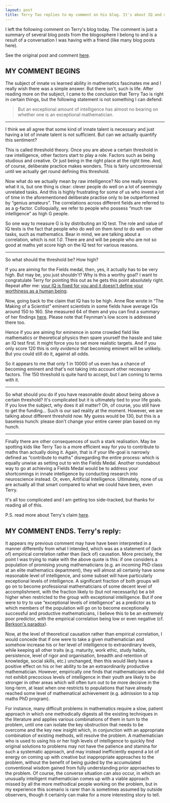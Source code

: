 ```yaml
---
layout: post
title: Terry Tao replies to my comment on his blog. It's about IQ and mathematical ability
---
```


I left the following comment on Terry's blog today. The comment is just a
summary of several blog posts from the blogosphere I belong to and is a result
of a conversation I was having with a friend (like many blog posts here).

See the original post and comment [here][post].

## MY COMMENT BEGINS

The subject of innate vs learned ability in mathematics fascinates me and I
really wish there was a simple answer. But there isn't, such is life. After
reading more on the subject, I came to the conclusion that Terry Tao is right
in certain things, but the following statement is not something I can defend:

> But an exceptional amount of intelligence has almost no bearing on whether
> one is an exceptional mathematician.

----

I think we all agree that some kind of innate talent is necessary and just
having a lot of innate talent is not sufficient. But can we actually quantify
this sentiment?

This is called threshold theory. Once you are above a certain threshold in raw
intelligence, other factors start to play a role. Factors such as being
studious and creative. Or just being in the right place at the right time. And,
of course, deliberate practice makes wonders. This is fairly uncontroversial
until we actually get round defining this threshold.

Now what do we actually mean by raw intelligence? No one really knows what it
is, but one thing is clear: clever people do well on a lot of seemingly
unrelated tasks. And this is highly frustrating for some of us who invest a lot
of time in the aforementioned deliberate practise only to be outperformed by
“genius amateurs”. The correlations across different fields are referred to as
a g-factor. Colloquially, we refer to people who possess “much raw
intelligence” as high G people.

So one way to measure G is by distributing an IQ test. The role and value of IQ
tests is the fact that people who do well on them *tend to* do well on other
tasks, such as mathematics. Bear in mind, we are talking about a correlation,
which is not *1.0*. There are and will be people who are not so good at maths
yet score high on the IQ test for various reasons.

----

So what should the threshold be? How high?

If you are aiming for the Fields medal, then, yes, it actually has to be very
high. But may be, you just shouldn't? Why is this a worthy goal? I want to
congratulate Terry for pointing this out as he gets this point absolutely
right. Repeat after me: [your IQ is fixed for you and it doesn't define your
worthiness as a human being][scott].

Now, going back to the claim that IQ has to be high. Anne Roe wrote in “The
Making of a Scientist” eminent scientists in some fields have average IQs
around 150 to 160. She measured 64 of them and you can find a summary of her
findings [here][IQ]. Please note that Feynman's low score is addressed there
too.

Hence if you are aiming for eminence in some crowded field like mathematics or
theoretical physics then spare yourself the hassle and take an IQ test first.
It might force you to set more realistic targets. And if you only score 120
this is only *evidence* that becoming eminent will be unlikely. But you could
still do it, against all odds.

So it appears to me that only 1 in 10000 of us even has a chance of becoming
eminent and that's not taking into account other necessary factors. The 150
threshold is quite hard to accept, but I am coming to terms with it.

-----

So what should you do if you have reasonable doubt about being above a certain
threshold? It's complicated but it is ultimately tied to your life goals. If
you love the subject, why does it all matter? Oh, of course, you still have to
get the funding… Such is our sad reality at the moment. However, we are talking
about different threshold now. My guess would be 130, but this is a baseless
hunch: please don't change your entire career plan based on my hunch.

-----

Finally there are other consequences of such a stark realisation. May be
spotting kids like Terry Tao is a more efficient way for you to contribute to
maths than actually doing it. Again, that is if your life-goal is narrowly
defined as “contribute to maths” disregarding the entire process: which is
equally unwise as setting out to win the Fields Medal. Another roundabout way
to go at achieving a Fields Medal would be to address your shortcomings in
innate intelligence by conducting research into neuroscience instead. Or, even,
Artificial Intelligence. Ultimately, none of us are actually all that smart
compared to what we could have been, even Terry.

It's all too complicated and I am getting too side-tracked, but thanks for
reading all of this.

P.S. read more about Terry's claim [here][LW].

## MY COMMENT ENDS. Terry's reply:

It appears my previous comment may have have been interpreted in a manner
differently from what I intended, which was as a statement of (lack of)
empirical correlation rather than (lack of) causation. More precisely, the
point I was trying to make with the above quote is this: if one considers a
population of promising young mathematicians (e.g. an incoming PhD class at an
elite mathematics department), they will almost all certainly have some
reasonable level of intelligence, and some subset will have particularly
exceptional levels of intelligence. A significant fraction of both groups will
go on to become professional mathematicians of some decent level of
accomplishment, with the fraction likely to (but not necessarily) be a bit
higher when restricted to the group with exceptional intelligence. But if one
were to try to use “exceptional levels of intelligence” as a predictor as to
which members of the population will go on to become exceptionally successful
and productive mathematicians, I believe this to be an extremely poor
predictor, with the empirical correlation being low or even negative (cf.
[Berkson's paradox][wiki]).

Now, at the level of theoretical causation rather than empirical correlation, I
would concede that if one were to take a given mathematician and somehow
increase his or her level of intelligence to extraordinary levels, while
keeping all other traits (e.g. maturity, work ethic, study habits, persistence,
level of rigor and organisation, breadth and retention of knowledge, social
skills, etc.) unchanged, then this would likely have a positive effect on his
or her ability to be an extraordinarily productive mathematician. However,
empirically one finds that mathematicians who did not exhibit precocious levels
of intelligence in their youth are likely to be stronger in other areas which
will often turn out to be more decisive in the long-term, at least when one
restricts to populations that have already reached some level of mathematical
achievement (e.g. admission to a top maths PhD program).

For instance, many difficult problems in mathematics require a slow, patient
approach in which one methodically digests all the existing techniques in the
literature and applies various combinations of them in turn to the problem,
until one can isolate the key obstruction that needs to be overcome and the key
new insight which, in conjunction with an appropriate combination of existing
methods, will resolve the problem. A mathematician who is used to using his or
her high levels of intelligence to quickly find original solutions to problems
may not have the patience and stamina for such a systematic approach, and may
instead inefficiently expend a lot of energy on coming up with creative but
inappropriate approaches to the problem, without the benefit of being guided by
the accumulated conventional wisdom gained from fully understanding prior
approaches to the problem. Of course, the converse situation can also occur, in
which an unusually intelligent mathematician comes up with a viable approach
missed by all the more methodical people working on the problem, but in my
experience this scenario is rarer than is sometimes assumed by outside
observers, though it certainly can make for a more interesting story to tell.

[post]: https://terrytao.wordpress.com/career-advice/does-one-have-to-be-a-genius-to-do-maths/
[IQ]: http://infoproc.blogspot.co.uk/2008/07/annals-of-psychometry-iqs-of-eminent.html.
[LW]: http://lesswrong.com/lw/lq3/innate_mathematical_ability/
[scott]: http://slatestarcodex.com/2015/01/31/the-parable-of-the-talents/
[wiki]: https://en.wikipedia.org/wiki/Berkson%27s_paradox
